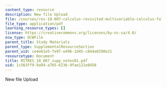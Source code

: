```yaml
---
content_type: resource
description: New file Upload
file: /courses/res-18-007-calculus-revisited-multivariable-calculus-fall-2011/1c563ff99a94a76562369fae121e8458_MITRES_18_007_supp_notes01.pdf
file_type: application/pdf
learning_resource_types: []
license: https://creativecommons.org/licenses/by-nc-sa/4.0/
ocw_type: OCWFile
parent_title: Study Materials
parent_type: SupplementalResourceSection
parent_uid: ce4e61e5-fe97-e496-1d45-c844a0290e31
resourcetype: Document
title: MITRES_18_007_supp_notes01.pdf
uid: 1c563ff9-9a94-a765-6236-9fae121e8458
---
```

New file Upload